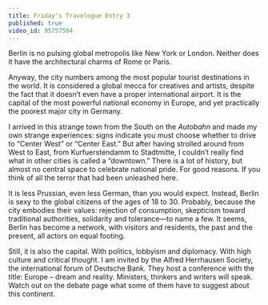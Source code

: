 ```yaml
---
title: Friday's Travelogue Entry 3
published: true
video_id: 95757504
---
```


Berlin is no pulsing global metropolis like New York or London. Neither does it have the architectural charms of Rome or Paris. 

Anyway, the city numbers among the most popular tourist destinations in the world. It is considered a global mecca for creatives and artists, despite the fact that it doesn’t even have a proper international airport. It is the capital of the most powerful national economy in Europe, and yet practically the poorest major city in Germany.

I arrived in this strange town from the South on the _Autobahn_ and made my own strange experiences: signs indicate you must choose whether to drive to “Center West” or “Center East.” But after having strolled around from West to East, from Kurfuerstendamm to Stadtmitte, I couldn’t really find what in other cities is called a “downtown.” There is a lot of history, but almost no central space to celebrate national pride. For good reasons. If you think of all the terror that had been unleashed here. 

It is less Prussian, even less German, than you would expect. Instead, Berlin is sexy to the global citizens of the ages of 18 to 30. Probably, because the city embodies their values: rejection of consumption, skepticism toward traditional authorities, solidarity and tolerance—to name a few. It seems, Berlin has become a network, with visitors and residents, the past and the present, all actors on equal footing. 

Still, it is also the capital. With politics, lobbyism and diplomacy. With high culture and critical thought. I am invited by the Alfred Herrhausen Society, the international forum of Deutsche Bank. They host a conference with the title: Europe – dream and reality. Ministers, thinkers and writers will speak. Watch out on the debate page what some of them have to suggest about this continent.
